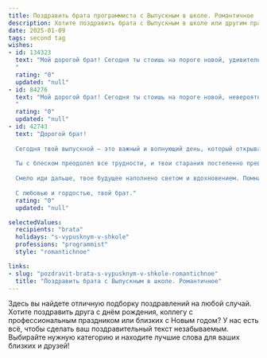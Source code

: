 ```yaml
---
title: Поздравить брата программиста с Выпускным в школе. Романтичное
description: Хотите поздравить брата с Выпускным в школе или другим праздником? Наш ИИ создаст незабываемое поздравление, а вы обязательно выделитесь среди других.  
date: 2025-01-09
tags: second tag
wishes:
- id: 134323
  text: "Мой дорогой брат! Сегодня ты стоишь на пороге новой, удивительной жизни,  завершив важнейший этап – школьные годы.  Твой путь программиста только начинается, и я знаю, что тебя ждут великие свершения,  яркие открытия и  неизведанные миры кода, полные красоты и гармонии, которые ты будешь создавать своими руками.  Пусть твоя жизнь будет наполнена вдохновением,  а каждый строчка кода – шедевром.  Я бесконечно горжусь тобой и верю в твое светлое будущее! С выпускным тебя, любимый!
  "
  rating: "0"
  updated: "null"
- id: 84276
  text: "Мой дорогой брат! Сегодня ты стоишь на пороге новой, невероятно захватывающей жизни, оставляя позади школьные годы.  Твой выпускной – это не просто конец пути, а начало грандиозного путешествия в мир программирования, мир, полный загадок и чудес, которые ты будешь разгадывать своим блестящим умом.  Пусть твой кодинг будет таким же изящным и элегантным, как и ты сам, а каждый написанный тобой строчок кода – песней твоей души, воплощающей мечту.  Я бесконечно горжусь тобой и верю в твой невероятный успех. С праздником, мой любимый брат!
  "
  rating: "0"
  updated: "null"
- id: 42743
  text: "Дорогой брат!
  
  Сегодня твой выпускной — это важный и волнующий день, который открывает перед тобой новые горизонты и возможности. Ты сделал большой шаг навстречу своей мечте стать программистом, и я горжусь каждым моментом твоего пути.
  
  Ты с блеском преодолел все трудности, и твои старания постепенно превращаются в плоды. Пусть каждый код, который ты пишешь, будет не просто набором символов, а настоящим искусством, способным менять мир.
  
  Смело иди дальше, твое будущее наполнено светом и вдохновением. Помни, что за каждой строчкой кода скрывается сила твоей мечты, а мы всегда будем рядом, чтобы поддержать и вдохновить тебя в этом чудесном путешествии.
  
  С любовью и гордостью, твой брат."
  rating: "0"
  updated: "null"

selectedValues:
  recipients: "brata"
  holidays: "s-vypusknym-v-shkole"
  professions: "programmist"
  style: "romantichnoe"

links:
- slug: "pozdravit-brata-s-vypusknym-v-shkole-romantichnoe"
  title: "Поздравить брата с Выпускным в школе. Романтичное"
---
```


Здесь вы найдете отличную подборку поздравлений на любой случай.
Хотите поздравить друга с днём рождения, коллегу с профессиональным праздником или близких с Новым годом? У нас есть всё, чтобы сделать ваш поздравительный текст незабываемым. Выбирайте нужную категорию и находите лучшие слова для ваших близких и друзей!
